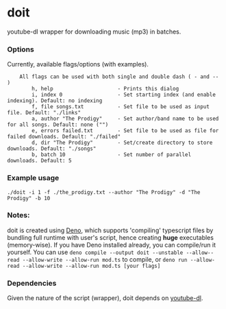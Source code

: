 # doit

youtube-dl wrapper for downloading music (mp3) in batches.

### Options

Currently, available flags/options (with examples).

```
    All flags can be used with both single and double dash ( - and -- ) 
        h, help                     - Prints this dialog
        i, index 0                  - Set starting index (and enable indexing). Default: no indexing
        f, file songs.txt           - Set file to be used as input file. Default: "./links"
        a, author "The Prodigy"     - Set author/band name to be used for all songs. Default: none ("")
        e, errors failed.txt        - Set file to be used as file for failed downloads. Default: "./failed"
        d, dir "The Prodigy"        - Set/create directory to store downloads. Default: "./songs"
        b, batch 10                 - Set number of parallel downloads. Default: 5
```
### Example usage

`./doit -i 1 -f ./the_prodigy.txt --author "The Prodigy" -d "The Prodigy" -b 10`

### Notes:
doit is created using [Deno](https://deno.land/), which supports 'compiling' typescript files by bundling full runtime with user's script, hence creating **huge** executables (memory-wise). If you have Deno installed already, you can compile/run it yourself.
You can use `deno compile --output doit --unstable --allow--read --allow-write --allow-run mod.ts` to compile, or `deno run --allow-read --allow-write --allow-run mod.ts [your flags]`

### Dependencies

Given the nature of the script (wrapper), doit depends on [youtube-dl](https://youtube-dl.org/).
